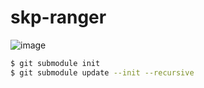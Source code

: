 # skp-ranger
![image](https://github.com/user-attachments/assets/9eb9026b-3e49-4079-9bff-8935374b1365)

```bash
$ git submodule init
$ git submodule update --init --recursive
```
